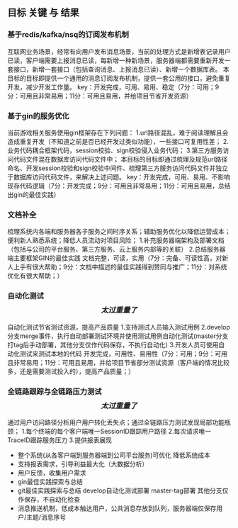 
## 目标 关键 与 结果
### 基于redis/kafka/nsq的订阅发布机制
互联网业务场景，经常有向用户发布消息场景，当前的处理方式是新增表记录用户已读，客户端需要上报消息已读，每新增一种新场景，服务器端都需要重新开发一套接口，新增一套接口（包括查询消息、上报消息已读）、新增一个数据库表。
本目标的目标即提供一个通用的消息订阅发布机制，提供一套公用的接口，避免重复开发，减少开发工作量。
key：开发完成，可用、易用、稳定（7分：可用；9分：可用且非常易用；11分：可用且易用，并给项目节省开发资源）

### 基于gin的服务优化
当前游戏相关服务使用gin框架存在下列问题：
1.url路径混乱，难于阅读理解且会造成重复开发（不知道之前是否已经开发过类似功能），一些接口可复用性差；
2.业务代码耦合框架代码，session校验、sign校验侵入业务代码；
3.第三方服务访问代码文件混在数据库访问代码文件中；
本目标的目标即通过梳理及规范url路径命名、开发session校验和sign校验中间件、梳理第三方服务访问代码文件并独立于数据库访问代码文件，来解决上述问题。
key：开发完成，可用、易用、不影响现存代码逻辑（7分：开发完成；9分：可用且非常易用；11分：可用且易用，总结出gin的最佳实践）

### 文档补全
梳理系统内各端和服务器各子服务之间时序关系；辅助服务优化以降低运营成本；
便利新人熟悉系统；降低人员流动对项目风险；
1.补充服务器端架构及部署文档（包括与公司的平台服务、第三方服务、云上服务内部等的关联）
2.总结服务器端主要框架GIN的最佳实践
文档完整，可读，实用（7分：完备、可读性高，对新人上手有很大帮助；9分：文档中描述的最佳实践得到赞同与推广；11分：对系统优化有很大帮助；）


### 自动化测试      $$太过重量了$$
自动化测试节省测试资源，提高产品质量
1.支持测试人员输入测试用例
2.develop分支merge事件，执行自动部署测试环境并使用测试用例自动化测试(master分支打tag后手动部署，其他分支仅作代码保存，不执行自动化)
3.开发人员可使用自动化测试来测试本地的代码
开发完成，可用性、易用性（7分：可用；9分：可用且非常易用；11分：可用且易用，并给项目节省部分测试资源（客户端的情况比较多，还是需要测试投入的），提高产品质量；）

### 全链路跟踪与全链路压力测试     $$太过重量了$$
通过用户访问路径分析用户用户转化丢失点；通过全链路压力测试发现局部功能瓶颈；
1.每个终端的每个客户端唯一SessionID跟踪用户路径
2.每次请求唯一TraceID跟踪服务压力
3.提供报表展现

+ 整个系统(从各客户端到服务器端到公司平台服务)可优化
降低系统成本
+ 支持报表需求，引导利益最大化（大数据分析）
+ 用户反馈，收集用户需求
+ gin最佳实践探索与总结
+ git最佳实践探索与总结 develop自动化测试部署 master-tag部署 其他分支仅作保存，不自动化检查
+ 消息推送机制，低成本触达用户，公共消息存放到队列，服务器端仅保存用户/主题/消息序号